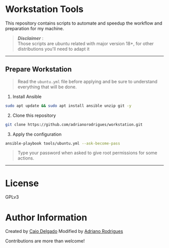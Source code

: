 # Workstation Tools

This repository contains scripts to automate and speedup the workflow and preparation for my machine.

> **_Disclaimer_** :  
> Those scripts are ubuntu related with major version 18+, for other distributions you'll need to adapt it
___

## Prepare Workstation

> Read the `ubuntu.yml` file before applying and be sure to understand everything that will be done.

1. Install Ansible
```bash
sudo apt update && sudo apt install ansible unzip git -y
```
2. Clone this repository
```bash
git clone https://github.com/adrianorodrigues/workstation.git
```

3. Apply the configuration
```bash
ansible-playbook tools/ubuntu.yml --ask-become-pass
```
>Type your password when asked to give root permissions for some actions.
___

# License
GPLv3

# Author Information
Created by [Caio Delgado](https://linktr.ee/caiodelgadonew)
Modified by [Adriano Rodrigues](https://github.com/adrianorodrigues)

Contributions are more than welcome!
